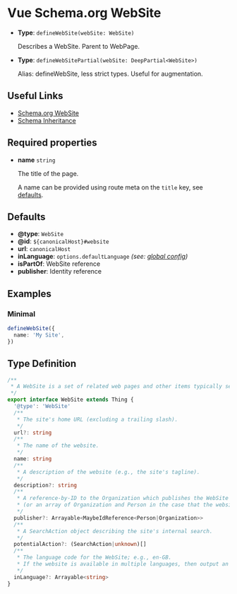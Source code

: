 # Vue Schema.org WebSite

- **Type**: `defineWebSite(webSite: WebSite)`

  Describes a WebSite. Parent to WebPage.

- **Type**: `defineWebSitePartial(webSite: DeepPartial<WebSite>)`

  Alias: defineWebSite, less strict types. Useful for augmentation.

## Useful Links

- [Schema.org WebSite](https://schema.org/WebSite)
- [Schema Inheritance](/guide/how-it-works.html#schema-inheritance)

## Required properties

- **name** `string`

  The title of the page.

  A name can be provided using route meta on the `title` key, see [defaults](#defaults).

## Defaults

- **@type**: `WebSite`
- **@id**: `${canonicalHost}#website`
- **url**: `canonicalHost`
- **inLanguage**: `options.defaultLanguage` _(see: [global config](/guide/global-config.html))_
- **isPartOf**: WebSite reference
- **publisher**: Identity reference

## Examples

### Minimal

```ts
defineWebSite({
  name: 'My Site',
})
```

## Type Definition

```ts
/**
 * A WebSite is a set of related web pages and other items typically served from a single web domain and accessible via URLs.
 */
export interface WebSite extends Thing {
  '@type': 'WebSite'
  /**
   * The site's home URL (excluding a trailing slash).
   */
  url?: string
  /**
   * The name of the website.
   */
  name: string
  /**
   * A description of the website (e.g., the site's tagline).
   */
  description?: string
  /**
   * A reference-by-ID to the Organization which publishes the WebSite
   * (or an array of Organization and Person in the case that the website represents an individual).
   */
  publisher?: Arrayable<MaybeIdReference<Person|Organization>>
  /**
   * A SearchAction object describing the site's internal search.
   */
  potentialAction?: (SearchAction|unknown)[]
  /**
   * The language code for the WebSite; e.g., en-GB.
   * If the website is available in multiple languages, then output an array of inLanguage values.
   */
  inLanguage?: Arrayable<string>
}
```
